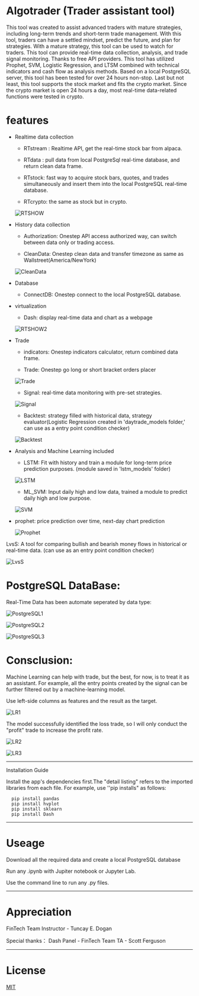 # Algotrader (Trader assistant tool)

This tool was created to assist advanced traders with mature strategies, including long-term trends and short-term trade management. With this tool, traders can have a settled mindset, predict the future, and plan for strategies. With a mature strategy, this tool can be used to watch for traders. This tool can provide real-time data collection, analysis, and trade signal monitoring. Thanks to free API providers. This tool has utilized Prophet, SVM, Logistic Regression, and LTSM combined with technical indicators and cash flow as analysis methods. Based on a local PostgreSQL server, this tool has been tested for over 24 hours non-stop. Last but not least, this tool supports the stock market and fits the crypto market. Since the crypto market is open 24 hours a day, most real-time data-related functions were tested in crypto.

# features
* Realtime data collection
  
   - RTstream : Realtime API, get the real-time stock bar from alpaca.

   - RTdata : pull data from local PostgreSql real-time database, and return clean data frame.

   - RTstock: fast way to acquire stock bars, quotes, and trades simultaneously and insert them into the local PostgreSQL real-time database.

   - RTcrypto: the same as stock but in crypto.

    ![RTSHOW](Data/RTshow.gif)
    

* History data collection

   - Authorization: Onestep API access authorized way, can switch between data only or trading access.

   - CleanData: Onestep clean data and transfer timezone as same as Wallstreet(America/NewYork)

    ![CleanData](Data/CleanData.png)

* Database
   - ConnectDB: Onestep connect to the local PostgreSQL database. 

* virtualization
  
   - Dash: display real-time data and chart as a webpage

    ![RTSHOW2](Data/RTshow2.gif)

* Trade
  
   - indicators: Onestep indicators calculator, return combined data frame.

   - Trade: Onestep go long or short bracket orders placer
    
    ![Trade](Data/Trade.png)
  
   - Signal: real-time data monitoring with pre-set strategies.
  
    ![Signal](Data/Signal.png)

   - Backtest: strategy filled with historical data, strategy evaluator(Logistic Regression created in 'daytrade_models folder,' can use as a entry point condition checker)
  
    ![Backtest](Data/Backtest.png)

*  Analysis and Machine Learning included
  
   - LSTM: Fit with history and train a module for long-term price prediction purposes. (module saved in 'lstm_models' folder)

    ![LSTM](Data/LSTM.png)

   - ML_SVM: Input daily high and low data, trained a module to predict daily high and low purpose.

    ![SVM](Data/SVM.png)
    
- prophet: price prediction over time, next-day chart prediction

    ![Prophet](Data/Prophet.png)
    
LvsS: A tool for comparing bullish and bearish money flows in historical or real-time data. (can use as an entry point condition checker)
    
   ![LvsS](Data/LvsS.png)

# PostgreSQL DataBase:

   Real-Time Data has been automate seperated by data type:
   
   ![PostgreSQL1](Data/PostgreSQL1.png)

   ![PostgreSQL2](Data/PostgreSQL2.png)
   
   ![PostgreSQL3](Data/PostgreSQL3.png)

# Consclusion:
 
   Machine Learning can help with trade, but the best, for now, is to treat it as an assistant. For example, all the entry points created by the signal can be further filtered out by a machine-learning model.

   Use left-side columns as features and the result as the target.

   ![LR1](Data/LR1.png)

The model successfully identified the loss trade, so I will only conduct the "profit" trade to increase the profit rate.

   ![LR2](Data/LR2.png)

   ![LR3](Data/LR3.png)


---

Installation Guide

Install the app's dependencies first.The "detail listing" refers to the imported libraries from each file. For example, use ''pip installs" as follows:

```
  pip install pandas
  pip install hvplot
  pip install sklearn
  pip install Dash

```
---

# Useage

Download all the required data and create a local PostgreSQL database

Run any .ipynb with Jupiter notebook or Jupyter Lab.

Use the command line to run any .py files.

---

# Appreciation

FinTech Team Instructor - Tuncay E. Dogan

Special thanks： Dash Panel - FinTech Team TA -  Scott Ferguson


---

# License

[MIT](https://choosealicense.com/licenses/mit/)
  
  
